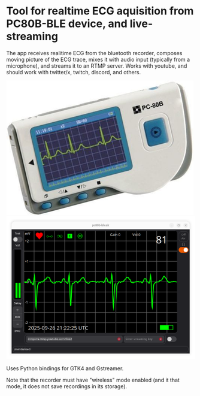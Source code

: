 # Tool for realtime ECG aquisition from PC80B-BLE device, and live-streaming

The app receives realitime ECG from the bluetooth recorder, composes
moving picture of the ECG trace, mixes it with audio input (typically
from a microphone), and streams it to an RTMP server.
Works with youtube, and should work with twitter/x, twitch, discord,
and others.

![PC-80B device](img/PC-80B-device.jpg "PC-80B device")
![Screenshot](img/Software-screenshot.png "Screenshot")

Uses Python bindings for GTK4 and Gstreamer.

Note that the recorder must have "wireless" mode enabled
(and it that mode, it does not save recordings in its storage).
